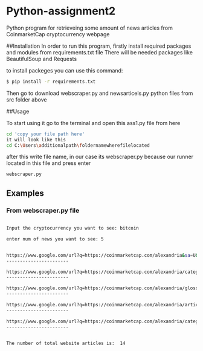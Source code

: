 # Python-assignment2
Python program for retrieveing some amount of news articles from CoinmarketCap cryptocurrency webpage

##Installation
In order to run this program, firstly install required packages and modules from requirements.txt file
There will be needed packages like BeautifulSoup and Requests

to install packeges you can use this command:

```bash
$ pip install -r requirements.txt
```
Then go to download webscraper.py and newsarticels.py python files from src folder above

##Usage

To start using it go to the terminal and open this ass1.py file from here
```bash
cd 'copy your file path here'
it will look like this
cd C:\Users\additionalpath\foldernamewherefilelocated
```
after this write file name, in our case its webscraper.py because our runner located in this file and press enter
```bash
webscraper.py
```

## Examples
### From webscraper.py file

```bash

Input the cryptocurrency you want to see: bitcoin

enter num of news you want to see: 5


https://www.google.com/url?q=https://coinmarketcap.com/alexandria&sa=U&ved=2ahUKEwjtr_3vqcDzAhUaRPEDHUOCDOAQFnoECAoQAg&usg=AOvVaw2mzcgT62OANRqvi6lR-H5V
-----------------------

https://www.google.com/url?q=https://coinmarketcap.com/alexandria/categories/crypto-basics&sa=U&ved=2ahUKEwjtr_3vqcDzAhUaRPEDHUOCDOAQ0gJ6BAgKEAQ&usg=AOvVaw2KEo9LYSpwu6hQGZ48S-fe
-----------------------

https://www.google.com/url?q=https://coinmarketcap.com/alexandria/glossary&sa=U&ved=2ahUKEwjtr_3vqcDzAhUaRPEDHUOCDOAQ0gJ6BAgKEAU&usg=AOvVaw3qUx1WJrkDepDA1XJ_5LDO
-----------------------

https://www.google.com/url?q=https://coinmarketcap.com/alexandria/article/bitcoin-price-analysis-the-upcoming-bull-run-will-be-wilder-than-the-previous-one&sa=U&ved=2ahUKEwjtr_3vqcDzAhUaRPEDHUOCDOAQ0gJ6BAgKEAY&usg=AOvVaw3foSUiQmTO-j3HgAjmeekF
-----------------------

https://www.google.com/url?q=https://coinmarketcap.com/alexandria/categories/how-to-guides&sa=U&ved=2ahUKEwjtr_3vqcDzAhUaRPEDHUOCDOAQ0gJ6BAgKEAc&usg=AOvVaw1SLKx-mab9v7n2ag3x893_
-----------------------


The number of total website articles is:  14
```
